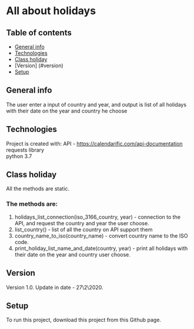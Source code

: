 # All about holidays 

## Table of contents
* [General info](#general-info)
* [Technologies](#technologies)
* [Class holiday](#class-holiday)
* [Version] (#version)
* [Setup](#setup)

## General info
The user enter a input of country and year, and output is list of all holidays with their date on the year and country he choose
	
## Technologies
Project is created with:
API - https://calendarific.com/api-documentation
requests library	
python 3.7

## Class holiday
All the methods are static.
### The methods are:
1. holidays_list_connection(iso_3166_country, year) - connection to the API, and request the country and year the user choose.
2. list_country() - list of all the country on API support them 
3. country_name_to_iso(country_name) - convert country name to the ISO code.
4. print_holiday_list_name_and_date(country, year) - print all holidays with their date on the year and country user choose.

## Version 
Version 1.0.
Update in date - 27\2\2020.

## Setup
To run this project, download this project from this Github page.


